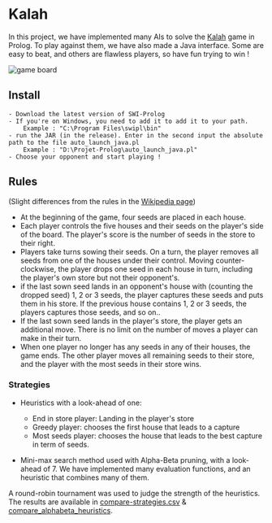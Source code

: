 Kalah
======

In this project, we have implemented many AIs to solve the [Kalah](http://en.wikipedia.org/wiki/Kalah "Kalah in Wikipedia")  game in Prolog. To play against them, we have also made a Java interface. Some are easy to beat, and others are flawless players, so have fun trying to win !

![game board](../master/Java/img/fond.png)

## Install
```
- Download the latest version of SWI-Prolog
- If you're on Windows, you need to add it to add it to your path.
	Example : "C:\Program Files\swipl\bin"
- run the JAR (in the release). Enter in the second input the absolute path to the file auto_launch_java.pl
	Example : "D:\Projet-Prolog\auto_launch_java.pl"
- Choose your opponent and start playing !
```
## Rules
(Slight differences from the rules in the [Wikipedia page](http://en.wikipedia.org/wiki/Kalah "Kalah in Wikipedia"))
* At the beginning of the game, four seeds are placed in each house.
* Each player controls the five houses and their seeds on the player's side of the board. The player's score is the number of seeds in the store to their right.
* Players take turns sowing their seeds. On a turn, the player removes all seeds from one of the houses under their control. Moving counter-clockwise, the player drops one seed in each house in turn, including the player's own store but not their opponent's.
* if the last sown seed lands in an opponent's house with (counting the dropped seed) 1, 2 or 3 seeds, the player captures these seeds and puts them in his store. If the previous house contains 1, 2 or 3 seeds, the players captures those seeds, and so on..
* If the last sown seed lands in the player's store, the player gets an additional move. There is no limit on the number of moves a player can make in their turn.
* When one player no longer has any seeds in any of their houses, the game ends. The other player moves all remaining seeds to their store, and the player with the most seeds in their store wins.

### Strategies
- Heuristics with a look-ahead of one:

	* End in store player: Landing in the player's store
	* Greedy player: chooses the first house that leads to a capture
	* Most seeds player: chooses the house that leads to the best capture in term of seeds.

- Mini-max search method used with Alpha-Beta pruning, with a look-ahead of 7. We have implemented many evaluation functions, and an heuristic that combines many of them. 

A round-robin tournament was used to judge the strength of the heuristics. The results are available in [compare-strategies.csv](../master/compare-strategies.csv) & [compare_alphabeta_heuristics](../master/compare_alphabeta_heuristics.csv). 

